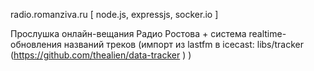 radio.romanziva.ru
[ node.js, expressjs, socker.io ]

Прослушка онлайн-вещания Радио Ростова + система realtime-обновления названий треков (импорт из lastfm в icecast: libs/tracker  (https://github.com/thealien/data-tracker ) )

